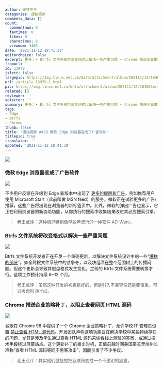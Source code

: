 ```yaml
---
author: 硬核老王
categories: 硬核观察
comments_data: []
count:
  commentnum: 0
  favtimes: 0
  likes: 0
  sharetimes: 0
  viewnum: 3408
date: '2021-11-12 18:41:30'
editorchoice: false
excerpt: 更多：• Btrfs 文件系统将改变格式以解决一些严重问题 • Chrome 推送企业策略补丁，以阻止查看网页 HTML 源码
fromurl: ''
id: 13979
islctt: false
largepic: https://img.linux.net.cn/data/attachment/album/202111/12/184035mrry8lozmfdm62y6.jpg
url: /article-13979-1.html
pic: https://img.linux.net.cn/data/attachment/album/202111/12/184035mrry8lozmfdm62y6.jpg.thumb.jpg
related: []
reviewer: ''
selector: ''
summary: 更多：• Btrfs 文件系统将改变格式以解决一些严重问题 • Chrome 推送企业策略补丁，以阻止查看网页 HTML 源码
tags:
- Edge
- Btrfs
- Chrome
thumb: false
title: '硬核观察 #453 微软 Edge 浏览器变成了广告软件'
titlepic: true
translator: ''
updated: '2021-11-12 18:41:30'
---
```


![](https://img.linux.net.cn/data/attachment/album/202111/12/184035mrry8lozmfdm62y6.jpg)


### 微软 Edge 浏览器变成了广告软件


![](https://img.linux.net.cn/data/attachment/album/202111/12/184047loz6xat454oozot8.jpg)


不少用户反馈在升级到 Edge 新版本中出现了 [更多的提醒和广告](https://www.windowslatest.com/2021/11/12/microsoft-edge-is-getting-office-integration-and-more-ads-alerts/)，例如推荐用户使用 Microsoft Start（此前叫做 MSN feed）的服务。微软正在试验更多的广告/推荐，这些广告将出现在浏览器的新标签页中。此外，微软的弹出广告也显示，它正在利用浏览器的新协助功能，从你执行的搜索中收集结果改进其必应搜索引擎。



> 
> 老王点评：这种情况特别像早些年流行的一种软件 AD-Ware。
> 
> 
> 


### Btrfs 文件系统将改变格式以解决一些严重问题


![](https://img.linux.net.cn/data/attachment/album/202111/12/184105cg4g9ggg0j0l4hzl.jpg)


Btrfs 文件系统开发者正在开发一个重磅更新，以解决文件系统设计中的一些“[糟糕的部分](https://www.phoronix.com/scan.php?page=news_item&px=Btrfs-Improving-Painful-Parts)”，如全局根文件系统中的锁争夺，以及块组项在整个范围树上的传播问题。但这个更新会导致其磁盘格式发生变化，之前的 Btrfs 文件系统需要转换才行。这项工作预计持续 6~12 个月。



> 
> 老王点评：虽然这种开发的初衷是好的，但是引入不兼容性还是要慎重，可以考虑叫 Btrfs2。
> 
> 
> 


### Chrome 推送企业策略补丁，以阻止查看网页 HTML 源码


![](https://img.linux.net.cn/data/attachment/album/202111/12/184119z6lhiwlibwqzxq8i.jpg)


谷歌在 Chrome 98 中提供了一个 Chrome 企业策略补丁，允许学校 IT 管理员设置 [禁止查看 HTML 源代码](https://9to5google.com/2021/11/11/chrome-edge-admin-policy-block-page-source-code-edu/)。开发团队声称这项功能旨在解决学校中某些持续存在的问题，尤其是涉及学生通过查看 HTML 源码来偷看线上测验的答案、或通过技术手段绕过屏蔽站点。这个更新补丁的推出时机，正值前段时间美国密苏里州州长声称“查看 HTML 源码等同于黑客攻击”，因而引发了不少争议。



> 
> 老王点评：其实他们就是想把互联网变成一个不透明的黑盒。
> 
> 
>